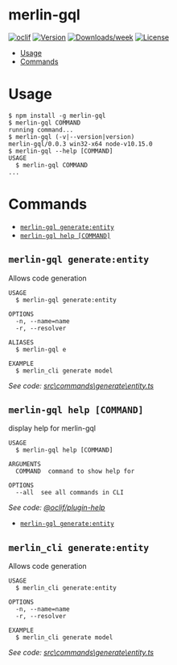 merlin-gql
==========



[![oclif](https://img.shields.io/badge/cli-oclif-brightgreen.svg)](https://oclif.io)
[![Version](https://img.shields.io/npm/v/merlin_cli.svg)](https://npmjs.org/package/merlin_cli)
[![Downloads/week](https://img.shields.io/npm/dw/merlin_cli.svg)](https://npmjs.org/package/merlin_cli)
[![License](https://img.shields.io/npm/l/merlin_cli.svg)](https://github.com/ezequielzacca/merlin_cli/blob/master/package.json)

<!-- toc -->
* [Usage](#usage)
* [Commands](#commands)
<!-- tocstop -->
# Usage
<!-- usage -->
```sh-session
$ npm install -g merlin-gql
$ merlin-gql COMMAND
running command...
$ merlin-gql (-v|--version|version)
merlin-gql/0.0.3 win32-x64 node-v10.15.0
$ merlin-gql --help [COMMAND]
USAGE
  $ merlin-gql COMMAND
...
```
<!-- usagestop -->
# Commands
<!-- commands -->
* [`merlin-gql generate:entity`](#merlin-gql-generateentity)
* [`merlin-gql help [COMMAND]`](#merlin-gql-help-command)

## `merlin-gql generate:entity`

Allows code generation

```
USAGE
  $ merlin-gql generate:entity

OPTIONS
  -n, --name=name
  -r, --resolver

ALIASES
  $ merlin-gql e

EXAMPLE
  $ merlin_cli generate model
```

_See code: [src\commands\generate\entity.ts](https://github.com/ezequielzacca/merlin_cli/blob/v0.0.3/src\commands\generate\entity.ts)_

## `merlin-gql help [COMMAND]`

display help for merlin-gql

```
USAGE
  $ merlin-gql help [COMMAND]

ARGUMENTS
  COMMAND  command to show help for

OPTIONS
  --all  see all commands in CLI
```

_See code: [@oclif/plugin-help](https://github.com/oclif/plugin-help/blob/v3.1.0/src\commands\help.ts)_
<!-- commandsstop -->
* [`merlin-gql generate:entity`](#merlin_cli-generateentity)

## `merlin_cli generate:entity`

Allows code generation

```
USAGE
  $ merlin_cli generate:entity

OPTIONS
  -n, --name=name
  -r, --resolver

EXAMPLE
  $ merlin_cli generate model
```

_See code: [src\commands\generate\entity.ts](https://github.com/ezequielzacca/merlin_cli/blob/v0.0.0/src\commands\generate\entity.ts)_
